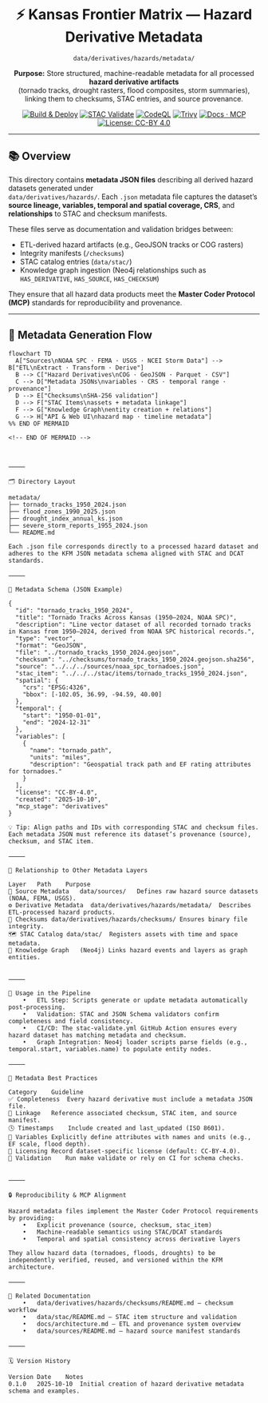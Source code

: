<div align="center">

# ⚡ Kansas Frontier Matrix — Hazard Derivative Metadata  
`data/derivatives/hazards/metadata/`

**Purpose:** Store structured, machine-readable metadata for all processed **hazard derivative artifacts**  
(tornado tracks, drought rasters, flood composites, storm summaries), linking them to checksums, STAC entries, and source provenance.

[![Build & Deploy](https://img.shields.io/github/actions/workflow/status/bartytime4life/Kansas-Frontier-Matrix/site.yml?label=Build%20%26%20Deploy)](../../../../../.github/workflows/site.yml)
[![STAC Validate](https://img.shields.io/badge/STAC-validate-blue)](../../../../../.github/workflows/stac-validate.yml)
[![CodeQL](https://img.shields.io/github/actions/workflow/status/bartytime4life/Kansas-Frontier-Matrix/codeql.yml?label=CodeQL)](../../../../../.github/workflows/codeql.yml)
[![Trivy](https://img.shields.io/badge/Container-Scan-informational)](../../../../../.github/workflows/trivy.yml)
[![Docs · MCP](https://img.shields.io/badge/Docs-MCP-green)](../../../../../docs/)
[![License: CC-BY 4.0](https://img.shields.io/badge/License-CC-BY%204.0-lightgrey)](../../../../../LICENSE)

</div>

---

## 📚 Overview

This directory contains **metadata JSON files** describing all derived hazard datasets generated under  
`data/derivatives/hazards/`. Each `.json` metadata file captures the dataset’s **source lineage, variables, temporal and spatial coverage, CRS**, and **relationships** to STAC and checksum manifests.

These files serve as documentation and validation bridges between:
- ETL-derived hazard artifacts (e.g., GeoJSON tracks or COG rasters)  
- Integrity manifests (`/checksums`)  
- STAC catalog entries (`data/stac/`)  
- Knowledge graph ingestion (Neo4j relationships such as `HAS_DERIVATIVE`, `HAS_SOURCE`, `HAS_CHECKSUM`)  

They ensure that all hazard data products meet the **Master Coder Protocol (MCP)** standards for reproducibility and provenance.

---

## 🧭 Metadata Generation Flow

```mermaid
flowchart TD
  A["Sources\nNOAA SPC · FEMA · USGS · NCEI Storm Data"] --> B["ETL\nExtract · Transform · Derive"]
  B --> C["Hazard Derivatives\nCOG · GeoJSON · Parquet · CSV"]
  C --> D["Metadata JSONs\nvariables · CRS · temporal range · provenance"]
  D --> E["Checksums\nSHA-256 validation"]
  D --> F["STAC Items\nassets + metadata linkage"]
  F --> G["Knowledge Graph\nentity creation + relations"]
  G --> H["API & Web UI\nhazard map · timeline metadata"]
%% END OF MERMAID

<!-- END OF MERMAID -->



⸻

🗂️ Directory Layout

metadata/
├── tornado_tracks_1950_2024.json
├── flood_zones_1990_2025.json
├── drought_index_annual_ks.json
├── severe_storm_reports_1955_2024.json
└── README.md

Each .json file corresponds directly to a processed hazard dataset and adheres to the KFM JSON metadata schema aligned with STAC and DCAT standards.

⸻

🧾 Metadata Schema (JSON Example)

{
  "id": "tornado_tracks_1950_2024",
  "title": "Tornado Tracks Across Kansas (1950–2024, NOAA SPC)",
  "description": "Line vector dataset of all recorded tornado tracks in Kansas from 1950–2024, derived from NOAA SPC historical records.",
  "type": "vector",
  "format": "GeoJSON",
  "file": "../tornado_tracks_1950_2024.geojson",
  "checksum": "../checksums/tornado_tracks_1950_2024.geojson.sha256",
  "source": "../../../sources/noaa_spc_tornadoes.json",
  "stac_item": "../../../stac/items/tornado_tracks_1950_2024.json",
  "spatial": {
    "crs": "EPSG:4326",
    "bbox": [-102.05, 36.99, -94.59, 40.00]
  },
  "temporal": {
    "start": "1950-01-01",
    "end": "2024-12-31"
  },
  "variables": [
    {
      "name": "tornado_path",
      "units": "miles",
      "description": "Geospatial track path and EF rating attributes for tornadoes."
    }
  ],
  "license": "CC-BY-4.0",
  "created": "2025-10-10",
  "mcp_stage": "derivatives"
}

💡 Tip: Align paths and IDs with corresponding STAC and checksum files.
Each metadata JSON must reference its dataset’s provenance (source), checksum, and STAC item.

⸻

🧩 Relationship to Other Metadata Layers

Layer	Path	Purpose
🧭 Source Metadata	data/sources/	Defines raw hazard source datasets (NOAA, FEMA, USGS).
⚙️ Derivative Metadata	data/derivatives/hazards/metadata/	Describes ETL-processed hazard products.
🧾 Checksums	data/derivatives/hazards/checksums/	Ensures binary file integrity.
🗺️ STAC Catalog	data/stac/	Registers assets with time and space metadata.
🧠 Knowledge Graph	(Neo4j)	Links hazard events and layers as graph entities.


⸻

🧠 Usage in the Pipeline
	•	ETL Step: Scripts generate or update metadata automatically post-processing.
	•	Validation: STAC and JSON Schema validators confirm completeness and field consistency.
	•	CI/CD: The stac-validate.yml GitHub Action ensures every hazard dataset has matching metadata and checksum.
	•	Graph Integration: Neo4j loader scripts parse fields (e.g., temporal.start, variables.name) to populate entity nodes.

⸻

🧱 Metadata Best Practices

Category	Guideline
✅ Completeness	Every hazard derivative must include a metadata JSON file.
🔗 Linkage	Reference associated checksum, STAC item, and source manifest.
🕓 Timestamps	Include created and last_updated (ISO 8601).
🧮 Variables	Explicitly define attributes with names and units (e.g., EF scale, flood depth).
🧾 Licensing	Record dataset-specific license (default: CC-BY-4.0).
🧪 Validation	Run make validate or rely on CI for schema checks.


⸻

🔒 Reproducibility & MCP Alignment

Hazard metadata files implement the Master Coder Protocol requirements by providing:
	•	Explicit provenance (source, checksum, stac_item)
	•	Machine-readable semantics using STAC/DCAT standards
	•	Temporal and spatial consistency across derivative layers

They allow hazard data (tornadoes, floods, droughts) to be independently verified, reused, and versioned within the KFM architecture.

⸻

🧱 Related Documentation
	•	data/derivatives/hazards/checksums/README.md — checksum workflow
	•	data/stac/README.md — STAC item structure and validation
	•	docs/architecture.md — ETL and provenance system overview
	•	data/sources/README.md — hazard source manifest standards

⸻

🗓️ Version History

Version	Date	Notes
0.1.0	2025-10-10	Initial creation of hazard derivative metadata schema and examples.